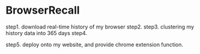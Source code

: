 # BrowserRecall

step1. download real-time history of my browser
step2. 
step3. clustering my history data into 365 days
step4. 

step5. deploy onto my website, and provide chrome extension function.

